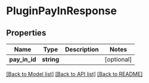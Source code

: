 # PluginPayInResponse

## Properties
Name | Type | Description | Notes
------------ | ------------- | ------------- | -------------
**pay_in_id** | **string** |  | [optional] 

[[Back to Model list]](../README.md#documentation-for-models) [[Back to API list]](../README.md#documentation-for-api-endpoints) [[Back to README]](../README.md)


